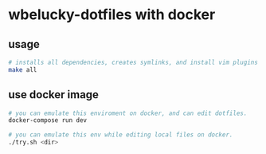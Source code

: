 # wbelucky-dotfiles with docker

## usage

```bash
# installs all dependencies, creates symlinks, and install vim plugins
make all
```

## use docker image
```bash
# you can emulate this enviroment on docker, and can edit dotfiles.
docker-compose run dev
```


```bash
# you can emulate this env while editing local files on docker.
./try.sh <dir>
```
